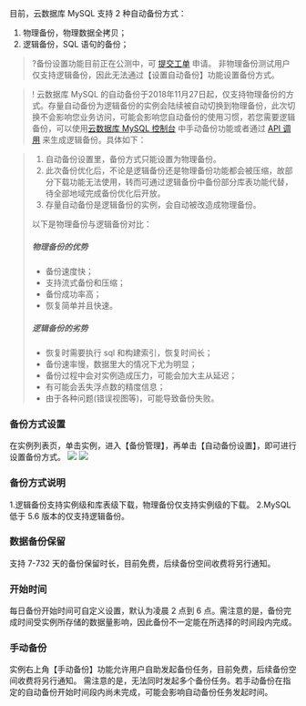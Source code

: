 
目前，云数据库 MySQL 支持 2 种自动备份方式：
1. 物理备份，物理数据全拷贝；
2. 逻辑备份，SQL 语句的备份；


>?备份设置功能目前正在公测中，可 [提交工单](https://console.cloud.tencent.com/workorder/category) 申请。
非物理备份测试用户仅支持逻辑备份，因此无法通过【设置自动备份】功能设置备份方式。

<span id = "backup_point"></span>
>!
云数据库 MySQL 的自动备份于2018年11月27日起，仅支持物理备份的方式。存量自动备份为逻辑备份的实例会陆续被自动切换到物理备份，此次切换不会影响您业务访问，可能会影响您自动备份的使用习惯，若您需要逻辑备份，可以使用[云数据库 MySQL 控制台](https://console.cloud.tencent.com/cdb) 中手动备份功能或者通过 [API 调用](https://cloud.tencent.com/document/product/236/15844) 来生成逻辑备份。具体如下：

>1. 自动备份设置里，备份方式只能设置为物理备份。
>2. 此次备份优化后，不论是逻辑备份还是物理备份功能都会被压缩，故部分下载功能无法使用，转而可通过逻辑备份中备份部分库表功能代替，待全部地域完成备份优化后开放。
>3. 存量自动备份是逻辑备份的实例，会自动被改造成物理备份。
>
>以下是物理备份与逻辑备份对比：
>##### 物理备份的优势
>- 备份速度快；
>- 支持流式备份和压缩；
>- 备份成功率高；
>- 恢复简单并且快速。
>
>##### 逻辑备份的劣势
>- 恢复时需要执行 sql 和构建索引，恢复时间长；
>- 备份速率慢，数据里大的情况下尤为明显；
>- 备份过程中会对实例造成压力，可能会加大主从延迟；
>- 有可能会丢失浮点数的精度信息；
>- 由于各种问题(错误视图等)，可能导致备份失败。



### 备份方式设置
在实例列表页，单击实例，进入【备份管理】，再单击【自动备份设置】，即可进行设置备份方式。
![](https://main.qcloudimg.com/raw/ec813f7d96e2c5ba8373ad275324eb00.png)
![](https://mc.qcloudimg.com/static/img/dcbcb0596d40761de63a228164cc0123/111.png)

### 备份方式说明
1.逻辑备份支持实例级和库表级下载，物理备份仅支持实例级的下载。
2.MySQL 低于 5.6 版本的仅支持逻辑备份。

### 数据备份保留
支持 7-732 天的备份保留时长，目前免费，后续备份空间收费将另行通知。

### 开始时间
每日备份开始时间可自定义设置，默认为凌晨 2 点到 6 点。需注意的是，备份完成时间受实例所存储的数据量影响，因此备份不一定能在所选择的时间段内完成。

### 手动备份
实例右上角【手动备份】功能允许用户自助发起备份任务，目前免费，后续备份空间收费将另行通知。
需注意的是，无法同时发起多个备份任务。若手动备份在指定的自动备份开始时间段内尚未完成，可能会影响自动备份任务发起时间。
